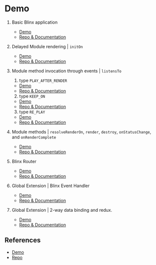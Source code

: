 # Demo

1. Basic Blinx application
    * [Demo](http://truss.surge.sh/examples/basic-app/index.html)
    * [Repo & Documentation](https://github.com/flipkart-incubator/truss/tree/master/examples/basic-app)

2. Delayed Module rendering | ```initOn```
    * [Demo](http://truss.surge.sh/examples/initon-app/index.html)
    * [Repo & Documentation](https://github.com/flipkart-incubator/truss/tree/master/examples/initon-app)

3. Module method invocation through events | ```listensTo```
    1. type ```PLAY_AFTER_RENDER```
      * [Demo](http://truss.surge.sh/examples/listensto-app-play_after_render/index.html)
      * [Repo & Documentation](https://github.com/flipkart-incubator/truss/tree/master/examples/listensto-app-play_after_render)
     
    2. type ```KEEP_ON```
      * [Demo](http://truss.surge.sh/examples/listensto-app-keep_on/index.html)
      * [Repo & Documentation](https://github.com/flipkart-incubator/truss/tree/master/examples/listensto-app-keep_on)
    
    3. type ```RE_PLAY```
      * [Demo](http://truss.surge.sh/examples/listensto-app-replay/index.html)
      * [Repo & Documentation](https://github.com/flipkart-incubator/truss/tree/master/examples/listensto-app-replay)

4. Module methods | ```resolveRenderOn```, ```render```, ```destroy```, ```onStatusChange```, and ```onRenderComplete```
    * [Demo](http://truss.surge.sh/examples/resolve-render-&-after-render/index.html)
    * [Repo & Documentation](https://github.com/flipkart-incubator/truss/tree/master/examples/resolve-render-%26-after-render)

5. Blinx Router
    * [Demo](http://truss.surge.sh/examples/router-example/index.html#/layout)
    * [Repo & Documentation](https://github.com/flipkart-incubator/truss/tree/master/examples)

6. Global Extension | Blinx Event Handler
    * [Demo](http://truss.surge.sh/examples/truss-event-handler/index.html)
    * [Repo & Documentation](https://github.com/flipkart-incubator/truss/tree/master/examples/truss-event-handler)

7. Global Extension | 2-way data binding and redux.
    * [Demo](http://truss.surge.sh/examples/truss-reducer-2-eay-binding/index.html)
    * [Repo & Documentation](https://github.com/flipkart-incubator/truss/tree/master/examples/truss-reducer-2-eay-binding)

## References
* [Demo](http://truss.surge.sh/examples/)
* [Repo](https://github.com/flipkart-incubator/truss/tree/master/examples)



